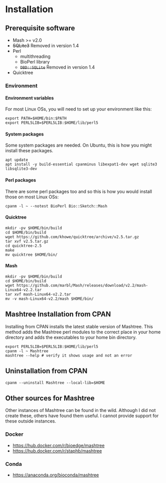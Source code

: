 # Installation

## Prerequisite software

* Mash >= v2.0
* ~~SQLite3~~ Removed in version 1.4
* Perl
  * multithreading
  * BioPerl library
  * ~~`DBD::SQLite`~~ Removed in version 1.4
* Quicktree

### Environment

#### Environment variables

For most Linux OSs, you will need to set up your environment like this:

    export PATH=$HOME/bin:$PATH
    export PERL5LIB=$PERL5LIB:$HOME/lib/perl5

#### System packages

Some system packages are needed.  On Ubuntu, this is how you might install these packages.

    apt update
    apt install -y build-essential cpanminus libexpat1-dev wget sqlite3 libsqlite3-dev

#### Perl packages

There are some perl packages too and so this is how you would install those on most Linux OSs:

    cpanm -l ~ --notest BioPerl Bio::Sketch::Mash

#### Quicktree

    mkdir -pv $HOME/bin/build
    cd $HOME/bin/build
    wget https://github.com/khowe/quicktree/archive/v2.5.tar.gz
    tar xvf v2.5.tar.gz 
    cd quicktree-2.5
    make
    mv quicktree $HOME/bin/

#### Mash

    mkdir -pv $HOME/bin/build
    cd $HOME/bin/build
    wget https://github.com/marbl/Mash/releases/download/v2.2/mash-Linux64-v2.2.tar
    tar xvf mash-Linux64-v2.2.tar
    mv -v mash-Linux64-v2.2/mash $HOME/bin/

## Mashtree Installation from CPAN

Installing from CPAN installs the latest stable version of Mashtree.  This method adds the Mashtree perl modules to the correct place in your home directory and adds the executables to your home bin directory.

    export PERL5LIB=$PERL5LIB:$HOME/lib/perl5
    cpanm -l ~ Mashtree
    mashtree --help # verify it shows usage and not an error

## Uninstallation from CPAN

    cpanm --uninstall Mashtree --local-lib=$HOME

## Other sources for Mashtree

Other instances of Mashtree can be found in the wild. Although I did not create these,
others have found them useful. I cannot provide support for these outside instances.

### Docker

* https://hub.docker.com/r/bioedge/mashtree
* https://hub.docker.com/r/staphb/mashtree

### Conda

* https://anaconda.org/bioconda/mashtree


